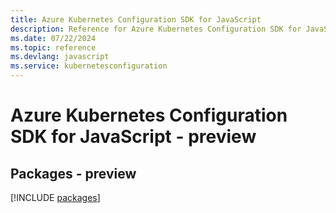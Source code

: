 ```yaml
---
title: Azure Kubernetes Configuration SDK for JavaScript
description: Reference for Azure Kubernetes Configuration SDK for JavaScript
ms.date: 07/22/2024
ms.topic: reference
ms.devlang: javascript
ms.service: kubernetesconfiguration
---
```

# Azure Kubernetes Configuration SDK for JavaScript - preview
## Packages - preview
[!INCLUDE [packages](kubernetes-configuration-index.md)]